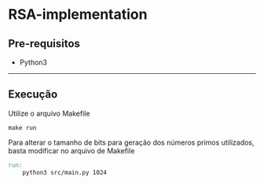 # RSA-implementation


## Pre-requisitos
  - Python3
  ----------

## Execução

Utilize o arquivo Makefile

  `make run`

Para alterar o tamanho de bits para geração dos números primos utilizados, basta modificar no arquivo de Makefile

```Makefile
run:
	python3 src/main.py 1024
```